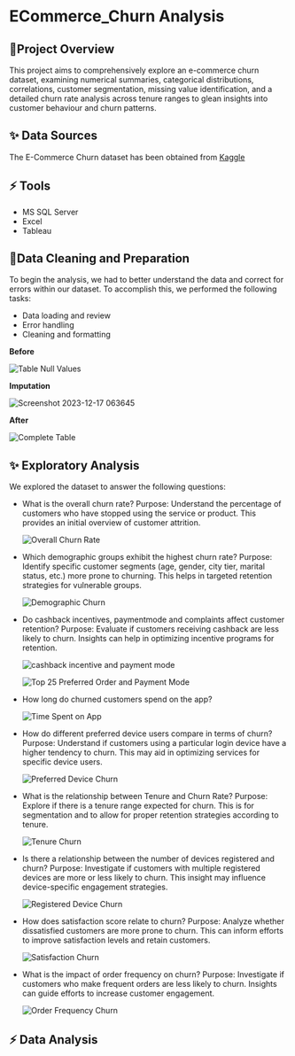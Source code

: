 # ECommerce_Churn Analysis

## 🎯Project Overview 

This project aims to comprehensively explore an e-commerce churn dataset, examining numerical summaries, categorical distributions, correlations, customer segmentation, missing value identification, and a detailed churn rate analysis across tenure ranges to glean insights into customer behaviour and churn patterns.

## ✨ Data Sources 
The E-Commerce Churn dataset has been obtained from [Kaggle](https://www.kaggle.com/datasets/ankitverma2010/ecommerce-customer-churn-analysis-and-prediction/data)

## ⚡ Tools 
- MS SQL Server
- Excel
- Tableau

## 🎯Data Cleaning and Preparation 
To begin the analysis, we had to better understand the data and correct for errors within our dataset. To accomplish this, we performed the following tasks: 
- Data loading and review
- Error handling
- Cleaning and formatting

**Before**

![Table Null Values ](https://github.com/TegaOghoghoX/ECommerce_Churn/assets/154087927/4c7e92bc-d404-42cd-b07f-cf582912026f)

**Imputation**

![Screenshot 2023-12-17 063645](https://github.com/TegaOghoghoX/ECommerce_Churn/assets/154087927/6bc5176b-e1c1-4fe1-8c1c-4dce87373621)

**After**

![Complete Table](https://github.com/TegaOghoghoX/ECommerce_Churn/assets/154087927/4735ed4b-cd70-405b-8dc4-4d599b630ea6)
  
## ✨ Exploratory Analysis 
We explored the dataset to answer the following questions: 

- What is the overall churn rate?
Purpose: Understand the percentage of customers who have stopped using the service or product. This provides an initial overview of customer attrition.

	![Overall Churn Rate ](https://github.com/TegaOghoghoX/ECommerce_Churn/assets/154087927/ceb86dfe-ee29-4102-8d2a-11d20bd6d5d1)

- Which demographic groups exhibit the highest churn rate?
Purpose: Identify specific customer segments (age, gender, city tier, marital status, etc.) more prone to churning. This helps in targeted retention strategies for vulnerable groups.

	![Demographic Churn](https://github.com/TegaOghoghoX/ECommerce_Churn/assets/154087927/9a9aa4e7-aee6-4305-8869-d587fcf6f058)

- Do cashback incentives, paymentmode and complaints affect customer retention?
Purpose: Evaluate if customers receiving cashback are less likely to churn. Insights can help in optimizing incentive programs for retention.


	![cashback incentive and payment mode](https://github.com/TegaOghoghoX/ECommerce_Churn/assets/154087927/b5f27ed6-ec30-4047-89a7-a291e407bab7)

	![Top 25 Preferred Order and Payment Mode](https://github.com/TegaOghoghoX/ECommerce_Churn/assets/154087927/d17434da-d099-43c6-a4ea-26fdb19a8b00)


- How long do churned customers spend on the app?

	![Time Spent on App](https://github.com/TegaOghoghoX/ECommerce_Churn/assets/154087927/72fd363f-a33a-40dc-9538-428489c47b27)

- How do different preferred device users compare in terms of churn?
Purpose: Understand if customers using a particular login device have a higher tendency to churn. This may aid in optimizing services for specific device users.

	![Preferred Device Churn](https://github.com/TegaOghoghoX/ECommerce_Churn/assets/154087927/b84c650f-5d05-4d18-a424-d3fcba260d50)

- What is the relationship between Tenure and Churn Rate?
Purpose: Explore if there is a tenure range expected for churn. This is for segmentation and to allow for proper retention strategies according to tenure.

	![Tenure Churn](https://github.com/TegaOghoghoX/ECommerce_Churn/assets/154087927/b9d95423-8d19-4e5b-afaa-963b1eaa6d1f)


- Is there a relationship between the number of devices registered and churn?
Purpose: Investigate if customers with multiple registered devices are more or less likely to churn. This insight may influence device-specific engagement strategies.

	![Registered Device Churn](https://github.com/TegaOghoghoX/ECommerce_Churn/assets/154087927/b2e9d01c-af65-48df-a86d-3d8b09d05cdf)

- How does satisfaction score relate to churn?
Purpose: Analyze whether dissatisfied customers are more prone to churn. This can inform efforts to improve satisfaction levels and retain customers.

	![Satisfaction Churn](https://github.com/TegaOghoghoX/ECommerce_Churn/assets/154087927/82fc3116-ba3a-4b29-9992-e7237d504921)

- What is the impact of order frequency on churn?
Purpose: Investigate if customers who make frequent orders are less likely to churn. Insights can guide efforts to increase customer engagement.

	![Order Frequency Churn](https://github.com/TegaOghoghoX/ECommerce_Churn/assets/154087927/d46c447d-f760-4151-be40-4e0156820a84)


## ⚡ Data Analysis 

